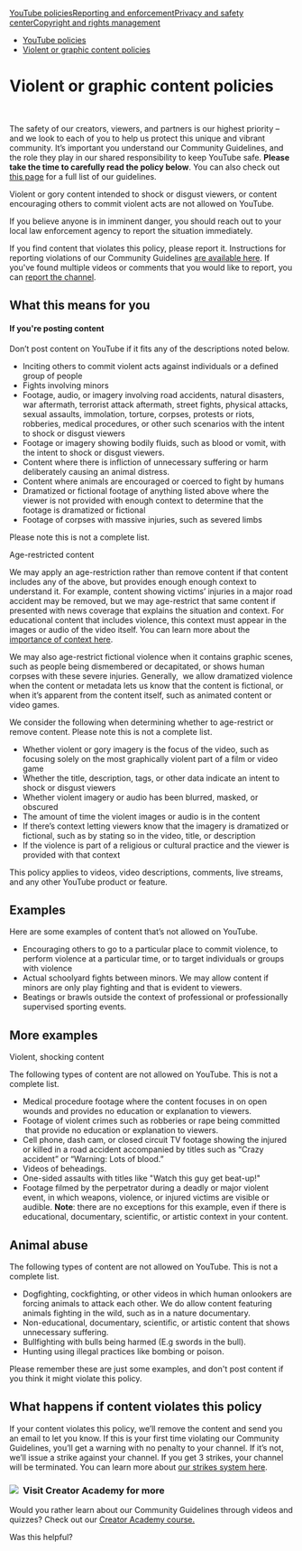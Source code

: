[YouTube policies](/youtube/topic/2803176?hl=en&ref_topic=6151248,3230811,3256124,)[Reporting and enforcement](/youtube/topic/2803138?hl=en&ref_topic=6151248,3230811,3256124,)[Privacy and safety center](/youtube/topic/2803240?hl=en&ref_topic=6151248,3230811,3256124,)[Copyright and rights management](/youtube/topic/2676339?hl=en&ref_topic=6151248,3230811,3256124,)
    

*   [YouTube policies](/youtube/topic/2803176?hl=en&ref_topic=6151248)
*   [Violent or graphic content policies](/youtube/answer/2802008)

Violent or graphic content policies
===================================

  
 

The safety of our creators, viewers, and partners is our highest priority – and we look to each of you to help us protect this unique and vibrant community. It’s important you understand our Community Guidelines, and the role they play in our shared responsibility to keep YouTube safe. **Please take the time to carefully read the policy below**. You can also check out [this page](/youtube/answer/9288567) for a full list of our guidelines.

Violent or gory content intended to shock or disgust viewers, or content encouraging others to commit violent acts are not allowed on YouTube.

If you believe anyone is in imminent danger, you should reach out to your local law enforcement agency to report the situation immediately.

If you find content that violates this policy, please report it. Instructions for reporting violations of our Community Guidelines [are available here](https://support.google.com/youtube/answer/2802027). If you've found multiple videos or comments that you would like to report, you can [report the channel](https://support.google.com/youtube/answer/2802027#report_channel).

What this means for you
-----------------------

#### If you're posting content

Don’t post content on YouTube if it fits any of the descriptions noted below.

*   Inciting others to commit violent acts against individuals or a defined group of people
*   Fights involving minors
*   Footage, audio, or imagery involving road accidents, natural disasters, war aftermath, terrorist attack aftermath, street fights, physical attacks, sexual assaults, immolation, torture, corpses, protests or riots, robberies, medical procedures, or other such scenarios with the intent to shock or disgust viewers
*   Footage or imagery showing bodily fluids, such as blood or vomit, with the intent to shock or disgust viewers.
*   Content where there is infliction of unnecessary suffering or harm deliberately causing an animal distress. 
*   Content where animals are encouraged or coerced to fight by humans
*   Dramatized or fictional footage of anything listed above where the viewer is not provided with enough context to determine that the footage is dramatized or fictional
*   Footage of corpses with massive injuries, such as severed limbs

Please note this is not a complete list.

Age-restricted content

We may apply an age-restriction rather than remove content if that content includes any of the above, but provides enough enough context to understand it. For example, content showing victims’ injuries in a major road accident may be removed, but we may age-restrict that same content if presented with news coverage that explains the situation and context. For educational content that includes violence, this context must appear in the images or audio of the video itself. You can learn more about the [importance of context here](https://support.google.com/youtube/answer/6345162).

We may also age-restrict fictional violence when it contains graphic scenes, such as people being dismembered or decapitated, or shows human corpses with these severe injuries. Generally,  we allow dramatized violence when the content or metadata lets us know that the content is fictional, or when it’s apparent from the content itself, such as animated content or video games. 

We consider the following when determining whether to age-restrict or remove content. Please note this is not a complete list.

*   Whether violent or gory imagery is the focus of the video, such as focusing solely on the most graphically violent part of a film or video game
*   Whether the title, description, tags, or other data indicate an intent to shock or disgust viewers
*   Whether violent imagery or audio has been blurred, masked, or obscured
*   The amount of time the violent images or audio is in the content
*   If there’s context letting viewers know that the imagery is dramatized or fictional, such as by stating so in the video, title, or description
*   If the violence is part of a religious or cultural practice and the viewer is provided with that context

This policy applies to videos, video descriptions, comments, live streams, and any other YouTube product or feature.

Examples
--------

Here are some examples of content that’s not allowed on YouTube.

*   Encouraging others to go to a particular place to commit violence, to perform violence at a particular time, or to target individuals or groups with violence
*   Actual schoolyard fights between minors. We may allow content if minors are only play fighting and that is evident to viewers.
*   Beatings or brawls outside the context of professional or professionally supervised sporting events.

More examples 
--------------

Violent, shocking content 

The following types of content are not allowed on YouTube. This is not a complete list.

*   Medical procedure footage where the content focuses in on open wounds and provides no education or explanation to viewers.
*   Footage of violent crimes such as robberies or rape being committed  that provide no education or explanation to viewers.
*   Cell phone, dash cam, or closed circuit TV footage showing the injured or killed in a road accident accompanied by titles such as “Crazy accident” or “Warning: Lots of blood.”
*   Videos of beheadings. 
*   One-sided assaults with titles like "Watch this guy get beat-up!"
*   Footage filmed by the perpetrator during a deadly or major violent event, in which weapons, violence, or injured victims are visible or audible. **Note**: there are no exceptions for this example, even if there is educational, documentary, scientific, or artistic context in your content. 

Animal abuse
------------

The following types of content are not allowed on YouTube. This is not a complete list.

*   Dogfighting, cockfighting, or other videos in which human onlookers are forcing animals to attack each other. We do allow content featuring animals fighting in the wild, such as in a nature documentary.  
*   Non-educational, documentary, scientific, or artistic content that shows unnecessary suffering.
*   Bullfighting with bulls being harmed (E.g swords in the bull).
*   Hunting using illegal practices like bombing or poison.

Please remember these are just some examples, and don't post content if you think it might violate this policy. 

What happens if content violates this policy
--------------------------------------------

If your content violates this policy, we’ll remove the content and send you an email to let you know. If this is your first time violating our Community Guidelines, you’ll get a warning with no penalty to your channel. If it’s not, we’ll issue a strike against your channel. If you get 3 strikes, your channel will be terminated. You can learn more about [our strikes system here](/youtube/answer/2802032).

### ![](//www.gstatic.com/images/icons/material/system/1x/video_library_grey600_24dp.png)  Visit Creator Academy for more

Would you rather learn about our Community Guidelines through videos and quizzes? Check out our [Creator Academy course.](https://creatoracademy.youtube.com/page/lesson/policy-violence)

Was this helpful?